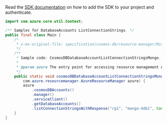 Read the [SDK documentation](https://github.com/Azure/azure-sdk-for-java/blob/azure-resourcemanager_2.12.0/sdk/resourcemanager/azure-resourcemanager/README.md) on how to add the SDK to your project and authenticate.

```java
import com.azure.core.util.Context;

/** Samples for DatabaseAccounts ListConnectionStrings. */
public final class Main {
    /*
     * x-ms-original-file: specification/cosmos-db/resource-manager/Microsoft.DocumentDB/stable/2021-10-15/examples/CosmosDBDatabaseAccountListConnectionStringsMongo.json
     */
    /**
     * Sample code: CosmosDBDatabaseAccountListConnectionStringsMongo.
     *
     * @param azure The entry point for accessing resource management APIs in Azure.
     */
    public static void cosmosDBDatabaseAccountListConnectionStringsMongo(
        com.azure.resourcemanager.AzureResourceManager azure) {
        azure
            .cosmosDBAccounts()
            .manager()
            .serviceClient()
            .getDatabaseAccounts()
            .listConnectionStringsWithResponse("rg1", "mongo-ddb1", Context.NONE);
    }
}
```
